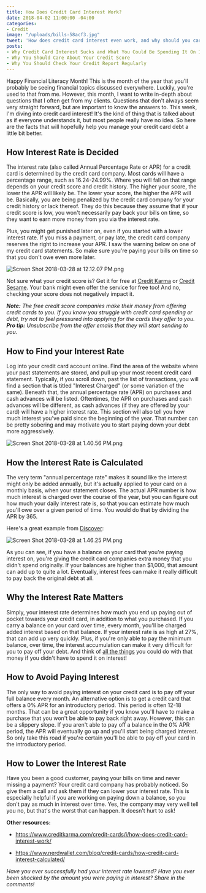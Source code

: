 ```yaml
---
title: How Does Credit Card Interest Work?
date: 2018-04-02 11:00:00 -04:00
categories:
- Credit
image: "/uploads/bills-58acf3.jpg"
tweet: 'How does credit card interest even work, and why should you care? '
posts:
- Why Credit Card Interest Sucks and What You Could Be Spending It On Instead
- Why You Should Care About Your Credit Score
- Why You Should Check Your Credit Report Regularly
---
```


Happy Financial Literacy Month! This is the month of the year that you'll probably be seeing financial topics discussed everywhere. Luckily, you're used to that from me. However, this month, I want to write in-depth about questions that I often get from my clients. Questions that don't always seem very straight forward, but are important to know the answers to. This week, I'm diving into credit card interest! It's the kind of thing that is talked about as if everyone understands it, but most people really have no idea. So here are the facts that will hopefully help you manage your credit card debt a little bit better.

## How Interest Rate is Decided

The interest rate (also called Annual Percentage Rate or APR) for a credit card is determined by the credit card company. Most cards will have a percentage range, such as 16.24-24.99%. Where you will fall on that range depends on your credit score and credit history. The higher your score, the lower the APR will likely be. The lower your score, the higher the APR will be. Basically, you are being penalized by the credit card company for your credit history or lack thereof. They do this because they assume that if your credit score is low, you won't necessarily pay back your bills on time, so they want to earn more money from you via the interest rate.

Plus, you might get punished later on, even if you started with a lower interest rate. If you miss a payment, or pay late, the credit card company reserves the right to increase your APR. I saw the warning below on one of my credit card statements. So make sure you're paying your bills on time so that you don't owe even more later.

![Screen Shot 2018-03-28 at 12.12.07 PM.png](/uploads/Screen%20Shot%202018-03-28%20at%2012.12.07%20PM.png)

Not sure what your credit score is? Get it for free at [Credit Karma](http://www.creditkarma.com) or [Credit Sesame](http://www.creditsesame.com). Your bank might even offer the service for free too! And no, checking your score does not negatively impact it.

***Note:** The free credit score companies make their money from offering credit cards to you. If you know you struggle with credit card spending or debt, try not to feel pressured into applying for the cards they offer to you. **Pro tip:** Unsubscribe from the offer emails that they will start sending to you.*

## How to Find your Interest Rate

Log into your credit card account online. Find the area of the website where your past statements are stored, and pull up your most recent credit card statement. Typically, if you scroll down, past the list of transactions, you will find a section that is titled "Interest Charged" (or some variation of the same). Beneath that, the annual percentage rate (APR) on purchases and cash advances will be listed. Oftentimes, the APR on purchases and cash advances will be different, as cash advances (if they are offered by your card) will have a higher interest rate. This section will also tell you how much interest you've paid since the beginning of the year. That number can be pretty sobering and may motivate you to start paying down your debt more aggressively.

![Screen Shot 2018-03-28 at 1.40.56 PM.png](/uploads/Screen%20Shot%202018-03-28%20at%201.40.56%20PM.png)

## How the Interest Rate is Calculated

The very term "annual percentage rate" makes it sound like the interest might only be added annually, but it's actually applied to your card on a monthly basis, when your statement closes. The actual APR number is how much interest is charged over the course of the year, but you can figure out how much your daily interest rate is, so that you can estimate how much you'll owe over a given period of time. You would do that by dividing the APR by 365.

Here's a great example from [Discover](https://www.discover.com/credit-cards/resources/how-does-my-credit-card-interest-work):

![Screen Shot 2018-03-28 at 1.46.25 PM.png](/uploads/Screen%20Shot%202018-03-28%20at%201.46.25%20PM.png)

As you can see, if you have a balance on your card that you're paying interest on, you're giving the credit card companies extra money that you didn't spend originally. If your balances are higher than $1,000, that amount can add up to quite a lot. Eventually, interest fees can make it really difficult to pay back the original debt at all.

## Why the Interest Rate Matters

Simply, your interest rate determines how much you end up paying out of pocket towards your credit card, in addition to what you purchased. If you carry a balance on your card over time, every month, you'll be charged added interest based on that balance. If your interest rate is as high at 27%, that can add up very quickly. Plus, if you're only able to pay the minimum balance, over time, the interest accumulation can make it very difficult for you to pay off your debt. And think of [all the things](https://www.maggiegermano.com/blog/credit-card-interest-sucks) you could do with that money if you didn't have to spend it on interest!

## How to Avoid Paying Interest

The only way to avoid paying interest on your credit card is to pay off your full balance every month. An alternative option is to get a credit card that offers a 0% APR for an introductory period. This period is often 12-18 months. That can be a great opportunity if you know you'll have to make a purchase that you won't be able to pay back right away. However, this can be a slippery slope. If you aren't able to pay off a balance in the 0% APR period, the APR will eventually go up and you'll start being charged interest. So only take this road if you're certain you'll be able to pay off your card in the introductory period.

## How to Lower the Interest Rate

Have you been a good customer, paying your bills on time and never missing a payment? Your credit card company has probably noticed. So give them a call and ask them if they can lower your interest rate. This is especially helpful if you are working on paying down a balance, so you don't pay as much in interest over time. Yes, the company may very well tell you no, but that's the worst that can happen. It doesn't hurt to ask!

**Other resources:**

* https://www.creditkarma.com/credit-cards/i/how-does-credit-card-interest-work/

* https://www.nerdwallet.com/blog/credit-cards/how-credit-card-interest-calculated/

*Have you ever successfully had your interest rate lowered? Have you ever been shocked by the amount you were paying in interest? Share in the comments!*